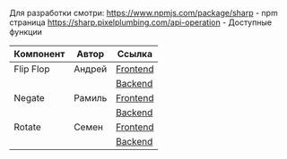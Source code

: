 Для разработки смотри:
https://www.npmjs.com/package/sharp - npm страница
https://sharp.pixelplumbing.com/api-operation - Доступные функции

| Компонент | Автор  | Ссылка                                                                                                        |
| --------- | ------ | ------------------------------------------------------------------------------------------------------------- |
| Flip Flop | Андрей | [Frontend](https://github.com/GitStudentSem/photo_editor/tree/master/client/src/components/Flip)              |
|           |        | [Backend](https://github.com/GitStudentSem/photo_editor/blob/master/server/controllers/flipController.js)     |
| Negate    | Рамиль | [Frontend](https://github.com/GitStudentSem/photo_editor/tree/master/client/src/components/Negative)          |
|           |        | [Backend](https://github.com/GitStudentSem/photo_editor/blob/master/server/controllers/negativeController.js) |
| Rotate    | Семен  | [Frontend](https://github.com/GitStudentSem/photo_editor/tree/master/client/src/components/Rotate)            |
|           |        | [Backend](https://github.com/GitStudentSem/photo_editor/blob/master/server/controllers/rotateController.js)   |
